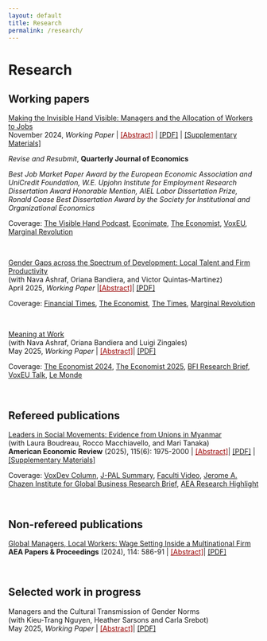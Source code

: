 ```yaml
---
layout: default
title: Research
permalink: /research/
---
```


# Research

## Working papers

<a href="/assets/files/Minni_JMP.pdf" target="_blank" rel="noopener noreferrer">Making the Invisible Hand Visible: Managers and the Allocation of Workers to Jobs</a> <br>
November 2024, *Working Paper* |  <a href="#" class="toggle-abstract" data-target="abstract-1" style="text-decoration: underline; color: #990000;">[Abstract]</a> | <a href="/assets/files/Minni_JMP.pdf" target="_blank" rel="noopener noreferrer">[PDF]</a> | <a href="/assets/files/Minni_Managers_Supplementary.pdf" target="_blank" rel="noopener noreferrer">[Supplementary Materials]</a>

*Revise and Resubmit*, **Quarterly Journal of Economics**

*Best Job Market Paper Award by the European Economic Association and UniCredit Foundation, W.E. Upjohn Institute for Employment Research Dissertation Award Honorable Mention, AIEL Labor Dissertation Prize, Ronald Coase Best Dissertation Award by the Society for Institutional and Organizational Economics*

Coverage: <a href="https://www.thevisiblehand.uk/episodes/episode-54" target="_blank" rel="noopener noreferrer">The Visible Hand Podcast</a>, <a href="https://www.youtube.com/watch?v=83ivIJCi2bQ&feature=youtu.be" target="_blank" rel="noopener noreferrer">Econimate</a>, <a href="https://www.economist.com/business/2024/03/21/the-secret-to-career-success-may-well-be-off-to-the-side" target="_blank" rel="noopener noreferrer">The Economist</a>,  <a href="https://cepr.org/voxeu/columns/good-managers-better-matches-job-allocation-effects-worker-productivity" target="_blank" rel="noopener noreferrer">VoxEU</a>, <a href="https://marginalrevolution.com/marginalrevolution/2025/06/the-value-of-good-management-and-also-talent-allocation.html?utm_source=rss&utm_medium=rss&utm_campaign=the-value-of-good-management-and-also-talent-allocation" target="_blank" rel="noopener noreferrer">Marginal Revolution</a> 

<div id="abstract-1" style="display: none; margin-top: 10px;">
 <em>Abstract:</em> Why do managers matter for firm performance? This paper provides evidence of the critical role of managers in matching workers to jobs within the firm using the universe of personnel records from a large multinational firm. The data covers 200,000 white-collar workers and 30,000 managers over 10 years in 100 countries. I identify good managers as the top 30% by their speed of promotion and leverage exogenous variation induced by the rotation of managers across teams. I find that good managers cause workers to reallocate within the firm through lateral and vertical transfers. This leads to large and persistent gains in workers’ career progression and productivity. Seven years after the manager transition, workers earn 30% more and perform better on objective performance measures. My results imply that the visible hands of managers match workers’ specific skills to specialized jobs, leading to an improvement in the productivity of existing workers that outlasts the managers’ time at the firm.
 </div>
<br>

<a href="/assets/files/ABMQ Gaps.pdf" target="_blank" rel="noopener noreferrer">Gender Gaps across the Spectrum of Development: Local Talent and Firm Productivity</a> <br>
(with Nava Ashraf, Oriana Bandiera, and Victor Quintas-Martinez)  
April 2025, *Working Paper* |<a href="#" class="toggle-abstract" data-target="abstract-3" style="text-decoration: underline; color: #990000;">[Abstract]</a>| <a href="/assets/files/ABMQ Gaps.pdf" target="_blank" rel="noopener noreferrer">[PDF]</a>


Coverage:  <a href="https://www.ft.com/content/83751e6c-544c-4a16-851a-e05f18506afa" target="_blank" rel="noopener noreferrer">Financial Times</a>, <a href="https://www.economist.com/britain/2022/06/30/british-child-care-is-expensive" target="_blank" rel="noopener noreferrer">The Economist</a>, <a href="https://www.thetimes.com/business-money/economics/article/a-man-cant-fix-childcare-only-a-woman-can-n7lj9nn0p?region=global" target="_blank" rel="noopener noreferrer">The Times</a>,  <a href="https://marginalrevolution.com/marginalrevolution/2023/05/gender-roles-and-the-misallocation-of-labour-across-countries.html" target="_blank" rel="noopener noreferrer">Marginal Revolution</a> 


<div id="abstract-3" style="display: none; margin-top: 10px;">
<em>Abstract:</em> We ask whether the gendered division of work affects firm productivity across the spectrum of economic development. Personnel records of over 100,000 individuals hired by a global firm that operates in 100 countries reveal that female employee performance is higher where women are underrepresented in the candidate pool.  This implies productivity gains from hiring more women, but realizing them would require increasing women's pay relative to men. The findings highlight how unequal gender norms in local labor markets create an equity-efficiency trade-off inside the firm, particularly in low-income countries with conservative gender norms.
</div>
<br>

<a href="/assets/files/ABMZ MeaningatWork2025.pdf" target="_blank" rel="noopener noreferrer">Meaning at Work </a> <br>
(with Nava Ashraf, Oriana Bandiera and Luigi Zingales)  
May 2025, *Working Paper* | <a href="#" class="toggle-abstract" data-target="abstract-4" style="text-decoration: underline; color: #990000;">[Abstract]</a>| <a href="/assets/files/ABMZ MeaningatWork2025.pdf" target="_blank" rel="noopener noreferrer">[PDF]</a>

Coverage: 
<a href="https://www.economist.com/business/2024/12/05/how-to-inspire-people" target="_blank" rel="noopener noreferrer">The Economist 2024</a>, <a href="https://www.economist.com/business/2025/02/13/how-to-get-people-to-resign" target="_blank" rel="noopener noreferrer">The Economist 2025</a>, <a href="https://bfi.uchicago.edu/insights/meaning-at-work/" target="_blank" rel="noopener noreferrer">BFI Research Brief</a>, <a href="https://cepr.org/multimedia/finding-meaning-work" target="_blank" rel="noopener noreferrer">VoxEU Talk</a>, <a href="https://www.lemonde.fr/idees/article/2025/07/02/l-amelioration-des-conditions-de-travail-pourrait-contribuer-a-l-equilibre-des-caisses-de-retraite_6617358_3232.html?search-type=classic&ise_click_rank=1" target="_blank" rel="noopener noreferrer">Le Monde</a>  


<div id="abstract-4" style="display: none; margin-top: 10px;">
<em>Abstract:</em>  We evaluate a firm’s unusual, worker-centered, solution to the agency problem: enabling employees to reduce the cost of effort rather than pushing them with performance rewards. We randomize the roll-out of the firm’s “Discover Your Purpose” intervention among 2,976 white-collar employees and evaluate their outcomes over two years. We find that performance increases because the low performers either leave the firm or improve in their current jobs. The trade-off between meaning and pay flattens as those with low meaning and high pay leave the firm. Treatment also reshapes stated priorities and reduces gender gaps in preferences and behaviors, including uptake of parental leave. A cost-benefit analysis reveals high returns that are shared between the firm and the employees through higher bonuses. Finally, we show that observational data obscure these gains, causing firms to underestimate the intervention’s true value.
</div>
<br>

## Refereed publications

<a href="https://www.aeaweb.org/articles?id=10.1257/aer.20230758&from=f" target="_blank" rel="noopener noreferrer">Leaders in Social Movements: Evidence from Unions in Myanmar</a> <br>
(with Laura Boudreau, Rocco Macchiavello, and Mari Tanaka)  
**American Economic Review** (2025), 115(6): 1975-2000 | <a href="#" class="toggle-abstract" data-target="abstract-2" style="text-decoration: underline; color: #990000;">[Abstract]</a>| <a href="/assets/files/BMMT_UnionLeaders.pdf" target="_blank" rel="noopener noreferrer">[PDF]</a> | <a href="/assets/files/BMMT_UnionLeaders_SupMat.pdf" target="_blank" rel="noopener noreferrer">[Supplementary Materials]</a>

Coverage:  <a href="https://voxdev.org/topic/institutions-political-economy/who-leads-unions-and-how-do-they-lead-evidence-myanmar" target="_blank" rel="noopener noreferrer">VoxDev Column</a>, <a href="https://www.povertyactionlab.org/evaluation/union-leaders-and-factory-workers-collective-action-myanmar" target="_blank" rel="noopener noreferrer">J-PAL Summary</a>, <a href="https://faculti.net/union-leaders-experimental-evidence-from-myanmar/" target="_blank" rel="noopener noreferrer">Faculti Video</a>, <a href="https://business.columbia.edu/research-brief/research-brief/psychology-labor-leaders" target="_blank" rel="noopener noreferrer">Jerome A. Chazen Institute for Global Business Research Brief</a>, <a href="https://www.aeaweb.org/research/leaders-social-movements-myanmar" target="_blank" rel="noopener noreferrer">AEA Research Highlight</a>

<div id="abstract-2" style="display: none; margin-top: 10px;">
<em>Abstract:</em>  Social movements are catalysts for crucial institutional changes. To succeed, they must coordinate members’ views (consensus building) and actions (mobilization). We study union leaders within Myanmar’s burgeoning labor movement. Union leaders are positively selected on both personality traits that enable them to influence others and ability but earn lower wages. In group discussions about workers' views on an upcoming national minimum wage negotiation, randomly embedded leaders build consensus around the union’s preferred policy. In an experiment that mimics individual decision-making in a collective action set-up, leaders increase mobilization through coordination. Leaders empower social movements by building consensus that encourages mobilization.
</div>
<br>

## Non-refereed publications
<a href="https://www.aeaweb.org/articles?id=10.1257/pandp.20241076" target="_blank" rel="noopener noreferrer">Global Managers, Local Workers: Wage Setting Inside a Multinational Firm</a> <br>
**AEA Papers & Proceedings** (2024), 114: 586-91 | <a href="#" class="toggle-abstract" data-target="abstract-5"  style="text-decoration: underline; color: #990000;">[Abstract]</a>| <a href="/assets/files/Minni Global Managers P&P.pdf" target="_blank" rel="noopener noreferrer">[PDF]</a>

<div id="abstract-5" style="display: none; margin-top: 10px;">
<em>Abstract:</em> How are wages set within a multinational firm? Combining cross-country data on wages and labor regulations with personnel records of a large multinational firm, I find that wage setting depends on the rank of the employee in the firm hierarchy. For managers, wages are set by the headquarters regardless of local labor market conditions. For factory workers, wages are adjusted according to country-specific wages and labor regulations. These results suggest that the multinational's internal labor market shields managers against changes in external market conditions, while the firm adapts to local labor markets for factory workers.
</div>


<br>

## Selected work in progress
 Managers and the Cultural Transmission of Gender Norms <br>
(with Kieu-Trang Nguyen, Heather Sarsons and Carla Srebot)  <br>
May 2025, *Working Paper* | <a href="#" class="toggle-abstract" data-target="abstract-6" style="text-decoration: underline; color: #990000;">[Abstract]</a>| <a href="" target="_blank" rel="noopener noreferrer">[PDF]</a>

<div id="abstract-6" style="display: none; margin-top: 10px;">
<em>Abstract:</em> This paper examines the influence of managers from countries with different gender norms on workplace culture and gender disparities within organizations. Using data from a multinational firm operating in over 100 countries, we exploit crosscountry manager rotations that are orthogonal to workers to estimate the impact of male managers’ gender norms on the work outcomes of male and female workers within the same team. Managers from countries with one standard deviation more progressive gender attitudes narrow the gender pay gap by 5 percentage points (18%), primarily by promoting women at higher rates. The effects last beyond the manager’s rotation and are concentrated in countries with more conservative gender attitudes. Moreover, local managers in the destination office change their own attitudes, as evidenced by those managers in turn being more gender-equal with their subordinates. Our evidence points to individual managers as critical in shaping corporate culture.
</div>

<br>


